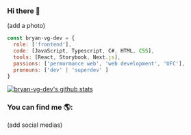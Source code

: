 ### Hi there 👋

(add a photo)

```js
const bryan-vg-dev = {
  role: ['frontend'],
  code: [JavaScript, Typescript, C#, HTML, CSS],
  tools: [React, Storybook, Next.js],
  passions: ['permormance web', 'web development', 'UFC'],
  pronouns: ['dev' | 'superdev' ]
}
```
[![bryan-vg-dev's github stats](https://github-readme-stats.vercel.app/api?username=bryan-vg-dev)](https://github-readme-stats.vercel.app/api?username=bryan-vg-dev)

### You can find me 🌎:
(add social medias)
<!--
**bryan-vg-dev/bryan-vg-dev** is a ✨ _special_ ✨ repository because its `README.md` (this file) appears on your GitHub profile.

Here are some ideas to get you started:

- 🔭 I’m currently working on ...
- 🌱 I’m currently learning ...
- 👯 I’m looking to collaborate on ...
- 🤔 I’m looking for help with ...
- 💬 Ask me about ...
- 📫 How to reach me: ...
- 😄 Pronouns: ...
- ⚡ Fun fact: ...
-->
